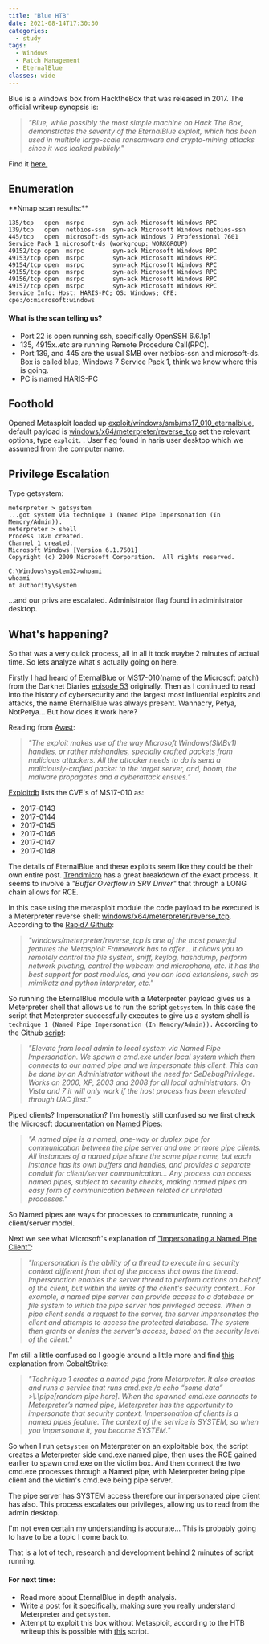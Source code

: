 ```yaml
---
title: "Blue HTB"
date: 2021-08-14T17:30:30
categories:
  - study
tags:
  - Windows
  - Patch Management
  - EternalBlue
classes: wide
---
```

Blue is a windows box from HacktheBox that was released in 2017. The official writeup synopsis is:

> *"Blue, while possibly the most simple machine on Hack The Box, demonstrates the severity of the 
EternalBlue exploit, which has been used in multiple large-scale ransomware and crypto-mining 
attacks since it was leaked publicly."*

Find it [here.][htbboxlink]

[htbboxlink]: https://app.hackthebox.eu/machines/Blue

<h2> Enumeration</h2>
**Nmap scan results:**

```
135/tcp   open  msrpc        syn-ack Microsoft Windows RPC
139/tcp   open  netbios-ssn  syn-ack Microsoft Windows netbios-ssn
445/tcp   open  microsoft-ds syn-ack Windows 7 Professional 7601 Service Pack 1 microsoft-ds (workgroup: WORKGROUP)
49152/tcp open  msrpc        syn-ack Microsoft Windows RPC
49153/tcp open  msrpc        syn-ack Microsoft Windows RPC
49154/tcp open  msrpc        syn-ack Microsoft Windows RPC
49155/tcp open  msrpc        syn-ack Microsoft Windows RPC
49156/tcp open  msrpc        syn-ack Microsoft Windows RPC
49157/tcp open  msrpc        syn-ack Microsoft Windows RPC
Service Info: Host: HARIS-PC; OS: Windows; CPE: cpe:/o:microsoft:windows
```

<h4>What is the scan telling us?</h4>

- Port 22 is open running ssh, specifically OpenSSH 6.6.1p1
- 135, 4915x..etc are running Remote Procedure Call(RPC).
- Port 139, and 445 are the usual SMB over netbios-ssn and microsoft-ds. Box is called blue, Windows 7 Service Pack 1, think we know where this is going. 
- PC is named HARIS-PC

<h2>Foothold</h2>

Opened Metasploit loaded up [exploit/windows/smb/ms17_010_eternalblue](https://www.rapid7.com/db/modules/exploit/windows/smb/ms17_010_eternalblue/), default payload is [windows/x64/meterpreter/reverse_tcp](https://www.rapid7.com/db/modules/payload/windows/x64/meterpreter/reverse_tcp/) set the relevant options, type `exploit`. . 
User flag found in haris user desktop which we assumed from the computer name.

<h2>Privilege Escalation</h2>
Type getsystem:

```
meterpreter > getsystem
...got system via technique 1 (Named Pipe Impersonation (In Memory/Admin)).
meterpreter > shell
Process 1820 created.
Channel 1 created.
Microsoft Windows [Version 6.1.7601]
Copyright (c) 2009 Microsoft Corporation.  All rights reserved.

C:\Windows\system32>whoami
whoami
nt authority\system
```

...and our privs are escalated.
Administrator flag found in administrator desktop.

<h2>What's happening?</h2>
So that was a very quick process, all in all it took maybe 2 minutes of actual time. So lets analyze what's actually going on here.

Firstly I had heard of EternalBlue or MS17-010(name of the Microsoft patch) from the Darknet Diaries [episode 53](https://darknetdiaries.com/transcript/53/) originally. Then as I continued to read into the history of cybersecurity and the largest most influential exploits and attacks, the name EternalBlue was always present. Wannacry, Petya, NotPetya... But how does it work here?

Reading from [Avast](https://www.avast.com/c-eternalblue):

>*"The exploit makes use of the way Microsoft Windows(SMBv1) handles, or rather mishandles, specially crafted packets from malicious attackers. All the attacker needs to do is send a maliciously-crafted packet to the target server, and, boom, the malware propagates and a cyberattack ensues."*

[Exploitdb](https://www.exploit-db.com/exploits/41891) lists the CVE's of MS17-010 as:

- 2017-0143 
- 2017-0144 
- 2017-0145 
- 2017-0146
- 2017-0147
- 2017-0148

The details of EternalBlue and these exploits seem like they could be their own entire post. [Trendmicro](https://www.trendmicro.com/en_us/research/17/f/ms17-010-eternalblue.html) has a great breakdown of the exact process. It seems to involve a *"Buffer Overflow in SRV Driver"* that through a LONG chain allows for RCE. 

In this case using the metasploit module the code payload to be executed is a Meterpreter reverse shell: [windows/x64/meterpreter/reverse_tcp](https://www.rapid7.com/db/modules/payload/windows/x64/meterpreter/reverse_tcp/). According to the [Rapid7 Github](https://github.com/rapid7/metasploit-framework/blob/master/documentation/modules/payload/windows/meterpreter/reverse_tcp.md):

>*"windows/meterpreter/reverse_tcp is one of the most powerful features the Metasploit Framework has to offer... It allows you to remotely control the file system, sniff, keylog, hashdump, perform network pivoting, control the webcam and microphone, etc. It has the best support for post modules, and you can load extensions, such as mimikatz and python interpreter, etc."*

So running the EternalBlue module with a Meterpreter payload gives us a Meterpreter shell that allows us to run the script `getsystem`. In this case the script that Meterpreter successfully executes to give us a system shell is `technique 1 (Named Pipe Impersonation (In Memory/Admin)).` According to the Github [script](https://github.com/rapid7/metasploit-payloads/blob/master/c/meterpreter/source/extensions/priv/namedpipe.c):

>*"Elevate from local admin to local system via Named Pipe Impersonation. We spawn a cmd.exe under local system which then connects to our named pipe and we impersonate this client. This can be done by an Administrator without the need for SeDebugPrivilege.  Works on 2000, XP, 2003 and 2008 for all local administrators. On Vista and 7 it will only work if the host process has been elevated through UAC first."*

Piped clients? Impersonation? I'm honestly still confused so we first check the Microsoft documentation on [Named Pipes](https://docs.microsoft.com/en-us/windows/win32/ipc/named-pipes): 

>*"A named pipe is a named, one-way or duplex pipe for communication between the pipe server and one or more pipe clients. All instances of a named pipe share the same pipe name, but each instance has its own buffers and handles, and provides a separate conduit for client/server communication... Any process can access named pipes, subject to security checks, making named pipes an easy form of communication between related or unrelated processes."*

So Named pipes are ways for processes to communicate, running a client/server model.

Next we see what Microsoft's explanation of ["Impersonating a Named Pipe Client"](https://docs.microsoft.com/en-us/windows/win32/ipc/impersonating-a-named-pipe-client):

>*"Impersonation is the ability of a thread to execute in a security context different from that of the process that owns the thread. Impersonation enables the server thread to perform actions on behalf of the client, but within the limits of the client's security context...For example, a named pipe server can provide access to a database or file system to which the pipe server has privileged access. When a pipe client sends a request to the server, the server impersonates the client and attempts to access the protected database. The system then grants or denies the server's access, based on the security level of the client."*

I'm still a little confused so I google around a little more and find [this](https://blog.cobaltstrike.com/2014/04/02/what-happens-when-i-type-getsystem/) explanation from CobaltStrike:

>*"Technique 1 creates a named pipe from Meterpreter. It also creates and runs a service that runs cmd.exe /c echo “some data” >\\.\pipe\[random pipe here]. When the spawned cmd.exe connects to Meterpreter’s named pipe, Meterpreter has the opportunity to impersonate that security context. Impersonation of clients is a named pipes feature. The context of the service is SYSTEM, so when you impersonate it, you become SYSTEM."*

So when I run `getsystem` on Meterpreter on an exploitable box, the script creates a Meterpreter side cmd.exe named pipe, then uses the RCE gained earlier to spawn cmd.exe on the victim box. And then connect the two cmd.exe processes through a Named pipe, with Meterpreter being pipe client and the victim's cmd.exe being pipe server. 

The pipe server has SYSTEM access therefore our impersonated pipe client has also. This process escalates our privileges, allowing us to read from the admin desktop. 

I'm not even certain my understanding is accurate... This is probably going to have to be a topic I come back to.

That is a lot of tech, research and development behind 2 minutes of script running.

<h4>For next time:</h4>

- Read more about EternalBlue in depth analysis. 
- Write a post for it specifically, making sure you really understand Meterpreter and `getsystem`.
- Attempt to exploit this box without Metasploit, according to the HTB writeup this is possible with [this](https://github.com/worawit/MS17-010) script.
